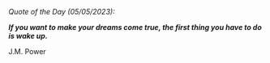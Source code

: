 *Quote of the Day (05/05/2023):*

_**If you want to make your dreams come true, the first thing you have to do is wake up.**_

J.M. Power